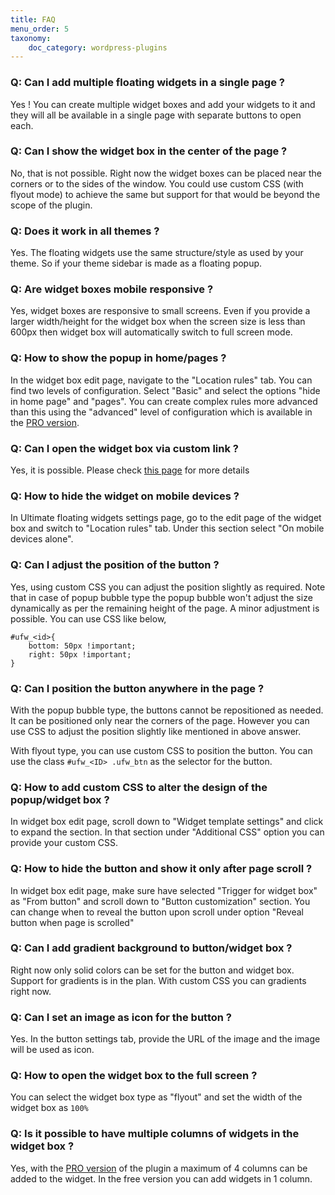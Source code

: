 ```yaml
---
title: FAQ
menu_order: 5
taxonomy:
    doc_category: wordpress-plugins
---
```


### Q: Can I add multiple floating widgets in a single page ?

Yes ! You can create multiple widget boxes and add your widgets to it and they will all be available in a single page with separate buttons to open each.

### Q: Can I show the widget box in the center of the page ?

No, that is not possible. Right now the widget boxes can be placed near the corners or to the sides of the window. You could use custom CSS (with flyout mode) to achieve the same but support for that would be beyond the scope of the plugin.

### Q: Does it work in all themes ?

Yes. The floating widgets use the same structure/style as used by your theme. So if your theme sidebar is made as a floating popup.

### Q: Are widget boxes mobile responsive ?

Yes, widget boxes are responsive to small screens. Even if you provide a larger width/height for the widget box when the screen size is less than 600px then widget box will automatically switch to full screen mode.

### Q: How to show the popup in home/pages ?

In the widget box edit page, navigate to the "Location rules" tab. You can find two levels of configuration. Select "Basic" and select the options "hide in home page" and "pages". You can create complex rules more advanced than this using the "advanced" level of configuration which is available in the [PRO version](/wordpress-plugins/ultimate-floating-widgets-pro/).

### Q: Can I open the widget box via custom link ?

Yes, it is possible. Please check [this page](./custom-trigger.md) for more details

### Q: How to hide the widget on mobile devices ?

In Ultimate floating widgets settings page, go to the edit page of the widget box and switch to "Location rules" tab. Under this section select "On mobile devices alone".

### Q: Can I adjust the position of the button ?

Yes, using custom CSS you can adjust the position slightly as required. Note that in case of popup bubble type the popup bubble won't adjust the size dynamically as per the remaining height of the page. A minor adjustment is possible. You can use CSS like below,

    #ufw_<id>{
        bottom: 50px !important;
        right: 50px !important;
    }

### Q: Can I position the button anywhere in the page ?

With the popup bubble type, the buttons cannot be repositioned as needed. It can be positioned only near the corners of the page. However you can use CSS to adjust the position slightly like mentioned in above answer.

With flyout type, you can use custom CSS to position the button. You can use the class `#ufw_<ID> .ufw_btn` as the selector for the button.

### Q: How to add custom CSS to alter the design of the popup/widget box ?

In widget box edit page, scroll down to "Widget template settings" and click to expand the section. In that section under "Additional CSS" option you can provide your custom CSS.

### Q: How to hide the button and show it only after page scroll ?

In widget box edit page, make sure have selected "Trigger for widget box" as "From button" and scroll down to "Button customization" section. You can change when to reveal the button upon scroll under option "Reveal button when page is scrolled"

### Q: Can I add gradient background to button/widget box ?

Right now only solid colors can be set for the button and widget box. Support for gradients is in the plan. With custom CSS you can gradients right now.

### Q: Can I set an image as icon for the button ?

Yes. In the button settings tab, provide the URL of the image and the image will be used as icon.

### Q: How to open the widget box to the full screen ?

You can select the widget box type as "flyout" and set the width of the widget box as `100%`

### Q: Is it possible to have multiple columns of widgets in the widget box ?

Yes, with the [PRO version](/wordpress-plugins/ultimate-floating-widgets-pro/) of the plugin a maximum of 4 columns can be added to the widget. In the free version you can add widgets in 1 column.
